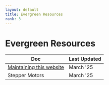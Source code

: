 ```yaml
---
layout: default
title: Evergreen Resources
rank: 3
---
```


# Evergreen Resources

| Doc | Last Updated |
| -------- | ------- |
| [Maintaining this website](/evergreen_resources/maintaining/maintaining.html)  | March '25 |
| Stepper Motors | March '25 |